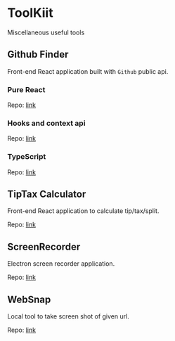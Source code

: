# ToolKiit

Miscellaneous useful tools

## Github Finder

Front-end React application built with `Github` public api.

### Pure React

Repo: [link](https://github.com/Radeonxz/ToolKiits/tree/master/githubFinder/client)

### Hooks and context api

Repo: [link](https://github.com/Radeonxz/ToolKiits/tree/master/githubFinderHook/client)

### TypeScript

Repo: [link](https://github.com/Radeonxz/ToolKiits/tree/master/githubFinderTs/client)

## TipTax Calculator

Front-end React application to calculate tip/tax/split.

Repo: [link](https://github.com/Radeonxz/ToolKiits/tree/master/tipTax)

## ScreenRecorder

Electron screen recorder application.

Repo: [link](https://github.com/Radeonxz/ToolKiits/tree/master/screenRecorder)

## WebSnap

Local tool to take screen shot of given url.

Repo: [link](https://github.com/Radeonxz/ToolKiits/tree/master/webSnap)
